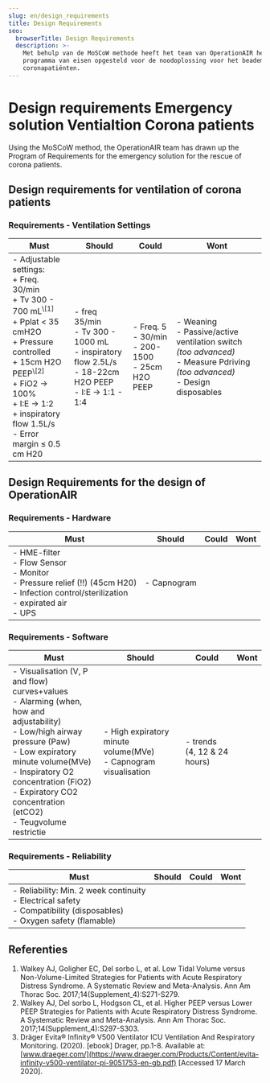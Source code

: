 ```yaml
---
slug: en/design_requirements
title: Design Requirements
seo:
  browserTitle: Design Requirements
  description: >-
    Met behulp van de MoSCoW methode heeft het team van OperationAIR het
    programma van eisen opgesteld voor de noodoplossing voor het beademen van
    coronapatiënten.
---
```


# Design requirements Emergency solution Ventialtion Corona patients

 Using the MoSCoW method, the OperationAIR team has drawn up the Program of Requirements for the emergency solution for the rescue of corona patients.

## Design requirements for ventilation of corona patients

### Requirements - Ventilation Settings

<table class="mt-2 table-auto min-w-full overflow-x-auto">
<thead>
  <tr>
    <th class="px-4 py-3 border-b border-gray-200 bg-gray-50 text-left text-xs leading-4 font-medium text-gray-500 uppercase tracking-wider">Must </td>
    <th class="px-4 py-3 border-b border-gray-200 bg-gray-50 text-left text-xs leading-4 font-medium text-gray-500 uppercase tracking-wider">Should </td>
    <th class="px-4 py-3 border-b border-gray-200 bg-gray-50 text-left text-xs leading-4 font-medium text-gray-500 uppercase tracking-wider">Could </td>
    <th class="px-4 py-3 border-b border-gray-200 bg-gray-50 text-left text-xs leading-4 font-medium text-gray-500 uppercase tracking-wider">Wont </td>
  </tr>
  </thead>
  <tbody>
  <tr class="align-top">
    <td class="px-4 py-2 whitespace-no-wrap border-r border-gray-200">
        - Adjustable settings:  
        <div class="pl-3">
          + Freq. 30/min <br />
          + Tv 300 - 700 mL<sup>\[1]</sup> <br />
          + Pplat < 35 cmH2O <br />
          + Pressure controlled <br />
          + 15cm H2O PEEP<sup>\[2]</sup> <br />
          + FiO2 → 100% <br />
          + I:E → 1:2 <br />
          + inspiratory flow 1.5L/s
        </div>
        - Error margin ≤ 0.5 cm H20
    </td>
    <td class="px-4 py-2 whitespace-no-wrap border-r border-gray-200"> 
        - freq 35/min <br />
        - Tv 300 - 1000 mL <br />
        - inspiratory flow 2.5L/s <br />
        - 18-22cm H2O PEEP <br />
        - I:E → 1:1 - 1:4
    </td>
    <td class="px-4 py-2 whitespace-no-wrap border-r border-gray-200">
        - Freq. 5 - 30/min <br />
        - 200-1500 <br />
        - 25cm H2O PEEP
    </td>
    <td class="px-4 py-2 whitespace-no-wrap">
        - Weaning <br />
        - Passive/active ventilation switch <i>(too advanced)</i> <br />
        - Measure Pdriving <i>(too advanced)</i> <br />
        - Design disposables
    </td>
  </tr>
  </tbody>
</table>

## Design Requirements for the design of OperationAIR

### Requirements - Hardware

<table class="mt-2 min-w-full overflow-x-auto">
<thead>
  <tr>
    <th class="px-4 py-3 border-b border-gray-200 bg-gray-50 text-left text-xs leading-4 font-medium text-gray-500 uppercase tracking-wider">Must </td>
    <th class="px-4 py-3 border-b border-gray-200 bg-gray-50 text-left text-xs leading-4 font-medium text-gray-500 uppercase tracking-wider">Should </td>
    <th class="px-4 py-3 border-b border-gray-200 bg-gray-50 text-left text-xs leading-4 font-medium text-gray-500 uppercase tracking-wider">Could </td>
    <th class="px-4 py-3 border-b border-gray-200 bg-gray-50 text-left text-xs leading-4 font-medium text-gray-500 uppercase tracking-wider">Wont </td>
  </tr>
  </thead>
  <tr class="align-top">
    <td class="px-4 py-2 whitespace-no-wrap border-r border-gray-200">
        - HME-filter <br />
        - Flow Sensor <br />
        - Monitor <br />
        - Pressure relief (!!) (45cm H20) <br />
        - Infection control/sterilization <br />
        - expirated air <br />
        - UPS
    </td>
    <td class="px-4 py-2 whitespace-no-wrap border-r border-gray-200">
        - Capnogram
    </td>
    <td class="px-4 py-2 whitespace-no-wrap border-r border-gray-200"></td>
    <td class="px-4 py-2 whitespace-no-wrap border-r border-gray-200"></td>
  </tr>
</table>

### Requirements - Software

<table class="mt-2 table-auto min-w-full overflow-x-auto">
<thead>
  <tr>
    <th class="px-4 py-3 border-b border-gray-200 bg-gray-50 text-left text-xs leading-4 font-medium text-gray-500 uppercase tracking-wider">Must </td>
    <th class="px-4 py-3 border-b border-gray-200 bg-gray-50 text-left text-xs leading-4 font-medium text-gray-500 uppercase tracking-wider">Should </td>
    <th class="px-4 py-3 border-b border-gray-200 bg-gray-50 text-left text-xs leading-4 font-medium text-gray-500 uppercase tracking-wider">Could </td>
    <th class="px-4 py-3 border-b border-gray-200 bg-gray-50 text-left text-xs leading-4 font-medium text-gray-500 uppercase tracking-wider">Wont </td>
  </tr>
  </thead>
  <tr class="align-top">
    <td class="px-4 py-2 whitespace-no-wrap border-r border-gray-200"> 
        - Visualisation (V, P and flow) curves+values <br /> 
        - Alarming (when, how and adjustability) <br />
        - Low/high airway pressure (Paw) <br />
        - Low expiratory minute volume(MVe) <br />
        - Inspiratory O2 concentration (FiO2) <br />
        - Expiratory CO2 concentration (etCO2) <br />
        - Teugvolume restrictie
    </td>
    <td class="px-4 py-2 whitespace-no-wrap border-r border-gray-200">
        - High expiratory minute volume(MVe) <br />
        - Capnogram visualisation
    </td>
    <td class="px-4 py-2 whitespace-no-wrap border-r border-gray-200">
        - trends (4, 12 & 24 hours)
    </td>
    <td class="px-4 py-2 whitespace-no-wrap border-r border-gray-200"></td>
  </tr>
</table>

### Requirements - Reliability

<table class="mt-2 table-auto min-w-full overflow-x-auto">
<thead>
  <tr>
    <th class="px-4 py-3 border-b border-gray-200 bg-gray-50 text-left text-xs leading-4 font-medium text-gray-500 uppercase tracking-wider">Must </td>
    <th class="px-4 py-3 border-b border-gray-200 bg-gray-50 text-left text-xs leading-4 font-medium text-gray-500 uppercase tracking-wider">Should </td>
    <th class="px-4 py-3 border-b border-gray-200 bg-gray-50 text-left text-xs leading-4 font-medium text-gray-500 uppercase tracking-wider">Could </td>
    <th class="px-4 py-3 border-b border-gray-200 bg-gray-50 text-left text-xs leading-4 font-medium text-gray-500 uppercase tracking-wider">Wont </td>
  </tr>
  </thead>
  <tr class="align-top">
    <td class="px-4 py-2 whitespace-no-wrap border-r border-gray-200">
       - Reliability: Min. 2 week continuity <br />
        - Electrical safety <br />
        - Compatibility (disposables) <br />
        - Oxygen safety (flamable)
    </td>
    <td class="px-4 py-2 whitespace-no-wrap border-r border-gray-200"></td>
    <td class="px-4 py-2 whitespace-no-wrap border-r border-gray-200"></td>
    <td class="px-4 py-2 whitespace-no-wrap border-r border-gray-200"></td>
  </tr>
</table>

## Referenties

1. Walkey AJ, Goligher EC, Del sorbo L, et al. Low Tidal Volume versus Non-Volume-Limited Strategies for Patients with Acute Respiratory Distress Syndrome. A Systematic Review and Meta-Analysis. Ann Am Thorac Soc. 2017;14(Supplement_4):S271-S279.
2. Walkey AJ, Del sorbo L, Hodgson CL, et al. Higher PEEP versus Lower PEEP Strategies for Patients with Acute Respiratory Distress Syndrome. A Systematic Review and Meta-Analysis. Ann Am Thorac Soc. 2017;14(Supplement_4):S297-S303.
3. Dräger Evita® Infinity® V500 Ventilator ICU Ventilation And Respiratory Monitoring. (2020). \[ebook] Drager, pp.1-8. Available at: [www.draeger.com/](https://www.draeger.com/Products/Content/evita-infinity-v500-ventilator-pi-9051753-en-gb.pdf) \[Accessed 17 March 2020].
